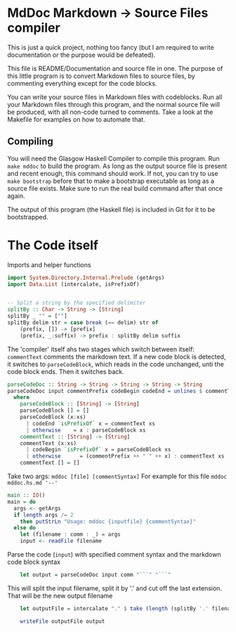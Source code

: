 # MdDoc Markdown -> Source Files compiler

This is just a quick project, nothing too fancy (but I am required to write documentation or the purpose would be defeated).

This file is README/Documentation and source file in one. The purpose of this little program is to convert Markdown files to source files, by commenting everything except for the code blocks.

You can write your source files in Markdown files with codeblocks. Run all your Markdown files through this program, and the normal source file will be produced, with all non-code turned to comments. Take a look at the Makefile for examples on how to automate that.

## Compiling
You will need the Glasgow Haskell Compiler to compile this program.
Run 
`make mddoc`
to build the program.
As long as the output source file is present and recent enough, this command should work. If not, you can try to use 
`make bootstrap`
before that to make a bootstrap executable as long as a source file exists. Make sure to run the real build command after that once again.

The output of this program (the Haskell file) is included in Git for it to be bootstrapped.

# The Code itself 
Imports and helper functions
``` haskell
import System.Directory.Internal.Prelude (getArgs)
import Data.List (intercalate, isPrefixOf)


-- Split a string by the specified delimiter
splitBy :: Char -> String -> [String]
splitBy _ "" = [""]
splitBy delim str = case break (== delim) str of
    (prefix, []) -> [prefix]
    (prefix, _:suffix) -> prefix : splitBy delim suffix

```
The 'compiler' itself ahs two stages which switch between itself:
`commentText` comments the markdown text. If a new code block is detected, it switches to
`parseCodeBlock`, which reads in the code unchanged, unti the code block ends. Then it switches back.
``` haskell
parseCodeDoc :: String -> String -> String -> String -> String
parseCodeDoc input commentPrefix codeBegin codeEnd = unlines $ commentText $ lines input
  where
    parseCodeBlock :: [String] -> [String]
    parseCodeBlock [] = []
    parseCodeBlock (x:xs)
      | codeEnd `isPrefixOf` x = commentText xs
      | otherwise    = x : parseCodeBlock xs
    commentText :: [String] -> [String]
    commentText (x:xs)
      | codeBegin `isPrefixOf` x = parseCodeBlock xs
      | otherwise      = (commentPrefix ++ " " ++ x) : commentText xs
    commentText [] = []

```
Take two args: `mddoc [file] [commentSyntax]`
For example for this file `mddoc mddoc.hs.md '--'`
``` haskell
main :: IO()
main = do
  args <- getArgs
  if length args /= 2
    then putStrLn "Usage: mddoc {inputfile} {commentSyntax}"
  else do
    let (filename : comm : _) = args
    input <- readFile filename
```
Parse the code (`input`) with specified comment syntax and the markdown code block syntax
``` haskell
    let output = parseCodeDoc input comm "```" "```"
```
This will split the input filename, split it by '.' and cut off the last extension. That will be the new output filename
``` haskell
    let outputFile = intercalate "." $ take (length (splitBy '.' filename)-1) $ splitBy '.' filename

    writeFile outputFile output
```
